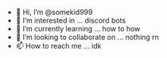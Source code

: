 - 👋 Hi, I’m @somekid999
- 👀 I’m interested in ... discord bots
- 🌱 I’m currently learning ... how to how
- 💞️ I’m looking to collaborate on ... nothing rn
- 📫 How to reach me ... idk

<!---
somekid999/somekid999 is a ✨ special ✨ repository because its `README.md` (this file) appears on your GitHub profile.
You can click the Preview link to take a look at your changes.
--->
